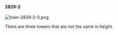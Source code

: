 #### 2829-2
![train-2829-2-0.png](https://github.com/lil-lab/nlvr/raw/master/nlvr/train/images/42/train-2829-2-0.png "train-2829-2-0.png")

There are three towers that are not the same in height.